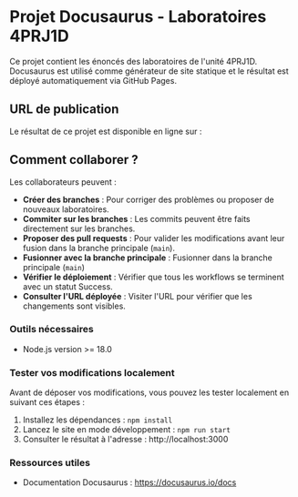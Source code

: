 # Projet Docusaurus - Laboratoires 4PRJ1D

Ce projet contient les énoncés des laboratoires de l'unité 4PRJ1D.
Docusaurus est utilisé comme générateur de site statique et le résultat est déployé automatiquement
via GitHub Pages.

## URL de publication

Le résultat de ce projet est disponible en ligne sur :

## Comment collaborer ?

Les collaborateurs peuvent :

- **Créer des branches** : 
Pour corriger des problèmes ou proposer de nouveaux laboratoires.
- **Commiter sur les branches** : Les commits peuvent être faits directement sur les branches.
- **Proposer des pull requests** : Pour valider les modifications avant leur fusion dans la branche principale (`main`).
- **Fusionner avec la branche principale** : Fusionner dans la branche principale (`main`)
- **Vérifier le déploiement** : Vérifier que tous les workflows se terminent avec un statut Success.
- **Consulter l'URL déployée** : Visiter l'URL pour vérifier que les changements sont visibles.

### Outils nécessaires

- Node.js version >= 18.0 

### Tester vos modifications localement

Avant de déposer vos modifications, vous pouvez les tester localement en suivant ces étapes :

1. Installez les dépendances : `npm install`
2. Lancez le site en mode développement : `npm run start`
3. Consulter le résultat à l'adresse : http://localhost:3000

### Ressources utiles

- Documentation Docusaurus : https://docusaurus.io/docs
